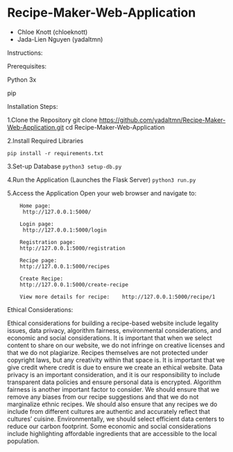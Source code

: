# Recipe-Maker-Web-Application
- Chloe Knott (chloeknott)
- Jada-Lien Nguyen (yadaltmn)

Instructions:

Prerequisites: 

Python 3x
    
pip 

Installation Steps:

1.Clone the Repository
    git clone https://github.com/yadaltmn/Recipe-Maker-Web-Application.git
    cd Recipe-Maker-Web-Application

2.Install Required Libraries

`pip install -r requirements.txt`
    
3.Set-up Database
`python3 setup-db.py`

4.Run the Application (Launches the Flask Server)
`python3 run.py `

5.Access the Application 
        Open your web browser and navigate to:

        Home page:
         http://127.0.0.1:5000/

        Login page:
         http://127.0.0.1:5000/login

        Registration page: 
        http://127.0.0.1:5000/registration 

        Recipe page: 
        http://127.0.0.1:5000/recipes 

        Create Recipe:
        http://127.0.0.1:5000/create-recipe 

        View more details for recipe:    http://127.0.0.1:5000/recipe/1 


Ethical Considerations:

Ethical considerations for building a recipe-based website include legality issues, data privacy, algorithm fairness, environmental considerations, and economic and social considerations. It is important that when we select content to share on our website, we do not infringe on creative licenses and that we do not plagiarize. Recipes themselves are not protected under copyright laws, but any creativity within that space is. It is important that we give credit where credit is due to ensure we create an ethical website. Data privacy is an important consideration, and it is our responsibility to include transparent data policies and ensure personal data is encrypted. Algorithm fairness is another important factor to consider. We should ensure that we remove any biases from our recipe suggestions and that we do not marginalize ethnic recipes. We should also ensure that any recipes we do include from different cultures are authentic and accurately reflect that cultures’ cuisine. Environmentally, we should select efficient data centers to reduce our carbon footprint. Some economic and social considerations include highlighting affordable ingredients that are accessible to the local population. 

